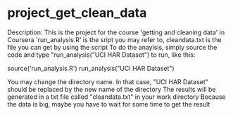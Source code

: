 # project_get_clean_data
Description: This is the project for the course 'getting and cleaning data' in Coursera
'run_analysis.R' is the sript you may refer to, cleandata.txt is the file you can get by using the script
To do the anaylsis, simply source the code and type "run_analysis("UCI HAR Dataset") to run, like this:

source('run_analysis.R')
run_analysis("UCI HAR Dataset")

You may change the directory name. In that case, "UCI HAR Dataset" should be replaced by the new name of the directory
The results will be generated in a txt file called "cleandata.txt" in your work directory
Because the data is big, maybe you have to wait for some time to get the result
